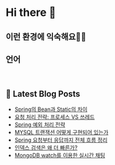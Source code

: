 # Hi there 👋

## 이런 환경에 익숙해요✍🏼

## 언어

<p>
  <img alt="" src= "https://img.shields.io/badge/JavaScript-F7DF1E?style=flat-square&logo=JavaScript&logoColor=white"/> 
  <img alt="" src= "https://img.shields.io/badge/TypeScript-black?logo=typescript&logoColor=blue"/>
</p>

## 📕 Latest Blog Posts

<ul><li><a href='https://mynspluto.tistory.com/12' target='_blank'>Spring의 Bean과 Static의 차이</a></li><li><a href='https://mynspluto.tistory.com/11' target='_blank'>요청 처리 전략: 프로세스 VS 쓰레드</a></li><li><a href='https://mynspluto.tistory.com/10' target='_blank'>Spring 예외 처리 전략</a></li><li><a href='https://mynspluto.tistory.com/9' target='_blank'>MYSQL 트랜잭션 어떻게 구현되어 있는가</a></li><li><a href='https://mynspluto.tistory.com/8' target='_blank'>Spring  요청부터 응답까지 전체 흐름 정리</a></li><li><a href='https://mynspluto.tistory.com/7' target='_blank'>인덱스 검색은 왜 더 빠른가?</a></li><li><a href='https://mynspluto.tistory.com/6' target='_blank'>MongoDB watch를 이용한 실시간 채팅</a></li></ul>